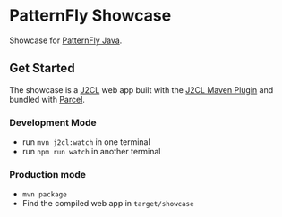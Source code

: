 # PatternFly Showcase

Showcase for [PatternFly Java](https://github.com/patternfly-java/patternfly-java).

## Get Started

The showcase is a [J2CL](https://github.com/google/j2cl/) web app built with the [J2CL Maven Plugin](https://github.com/Vertispan/j2clmavenplugin) and bundled with [Parcel](https://parceljs.org/). 

### Development Mode

- run `mvn j2cl:watch` in one terminal
- run `npm run watch` in another terminal

### Production mode

- `mvn package`
- Find the compiled web app in `target/showcase`
